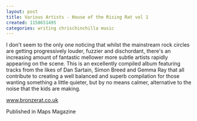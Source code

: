 ```yaml
---
layout: post
title: Various Artists - House of the Rising Rat vol 1
created: 1158651495
categories: writing chrischinchilla music
---
```


I don't seem to the only one noticing that whilst the mainstream rock circles are getting progressively louder, fuzzier and dischordant, there's an increasing amount of fantastic mellower more subtle artists rapidly appearing on the scene. This is an excellently compiled album featuring tracks from the likes of Dan Sartain, Simon Breed and Gemma Ray that all contribute to creating a well balanced and superb compilation for those wanting something a little quieter, but by no means calmer, alternative to the noise that the kids are making.

<a href="http://www.bronzerat.co.uk" target="_blank">www.bronzerat.co.uk</a>

Published in Maps Magazine
